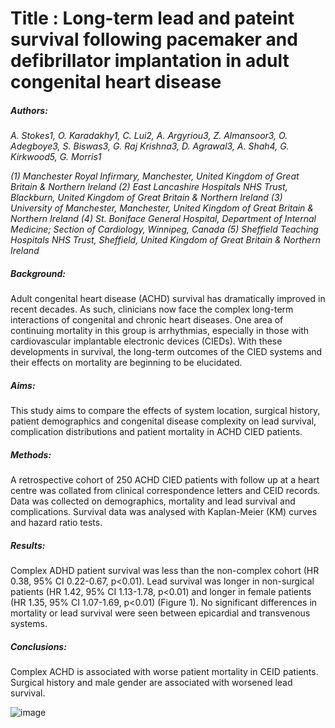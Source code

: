 # Title :	Long-term lead and pateint survival following pacemaker and defibrillator implantation in adult congenital heart disease


##### Authors: 

*A. Stokes1, O. Karadakhy1, C. Lui2, A. Argyriou3, Z. Almansoor3, O. Adegboye3, S. Biswas3, G. Raj Krishna3, D. Agrawal3, A. Shah4, G. Kirkwood5, G. Morris1*

*(1) Manchester Royal Infirmary, Manchester, United Kingdom of Great Britain & Northern Ireland (2) East Lancashire Hospitals NHS Trust, Blackburn, United Kingdom of Great Britain & Northern Ireland (3) University of Manchester, Manchester, United Kingdom of Great Britain & Northern Ireland (4) St. Boniface General Hospital, Department of Internal Medicine; Section of Cardiology, Winnipeg, Canada (5) Sheffield Teaching Hospitals NHS Trust, Sheffield, United Kingdom of Great Britain & Northern Ireland*


##### Background: 
Adult congenital heart disease (ACHD) survival has dramatically improved in recent decades. As such, clinicians now face the complex long-term interactions of congenital and chronic heart diseases. One area of continuing mortality in this group is arrhythmias, especially in those with cardiovascular implantable electronic devices (CIEDs). With these developments in survival, the long-term outcomes of the CIED systems and their effects on mortality are beginning to be elucidated.

##### Aims: 
This study aims to compare the effects of system location, surgical history, patient demographics and congenital disease complexity on lead survival, complication distributions and patient mortality in ACHD CIED patients.

##### Methods: 
A retrospective cohort of 250 ACHD CIED patients with follow up at a heart centre was collated from clinical correspondence letters and CEID records. Data was collected on demographics, mortality and lead survival and complications. Survival data was analysed with Kaplan-Meier (KM) curves and hazard ratio tests.

##### Results: 
Complex ADHD patient survival was less than the non-complex cohort (HR 0.38, 95% CI 0.22-0.67, p<0.01). Lead survival was longer in non-surgical patients (HR 1.42, 95% CI 1.13-1.78, p<0.01) and longer in female patients (HR 1.35, 95% CI 1.07-1.69, p<0.01) (Figure 1). No significant differences in mortality or lead survival were seen between epicardial and transvenous systems.

##### Conclusions: 
Complex ACHD is associated with worse patient mortality in CEID patients. Surgical history and male gender are associated with worsened lead survival.


![image](https://user-images.githubusercontent.com/34778053/171502909-1da7ab30-fdac-4da8-8b63-6be662402062.png)

